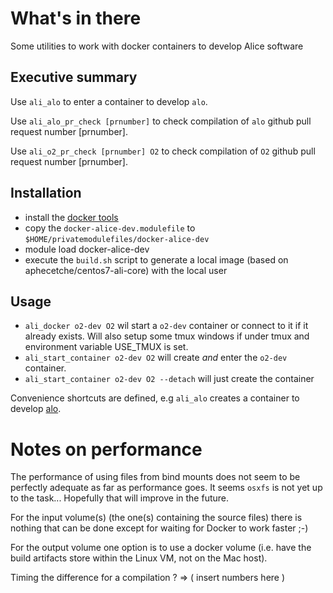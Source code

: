 # What's in there

Some utilities to work with docker containers to develop Alice software

## Executive summary

Use `ali_alo` to enter a container to develop `alo`.

Use `ali_alo_pr_check [prnumber]` to check compilation of `alo` github pull request number [prnumber].

Use `ali_o2_pr_check [prnumber] O2` to check compilation of `O2` github pull request number [prnumber].

## Installation

- install the [docker tools](https://github.com/aphecetche/scripts/tree/master/docker)
- copy the `docker-alice-dev.modulefile` to `$HOME/privatemodulefiles/docker-alice-dev`
- module load docker-alice-dev
- execute the `build.sh` script to generate a local image (based on aphecetche/centos7-ali-core) with the local user
 
## Usage 

- `ali_docker o2-dev O2` wil start a `o2-dev` container or connect to it if it already exists. Will also setup some tmux windows if under tmux and environment variable USE_TMUX is set.
- `ali_start_container o2-dev O2` will create *and* enter the `o2-dev` container.
- `ali_start_container o2-dev O2 --detach` will just create the container

Convenience shortcuts are defined, e.g `ali_alo` creates a container to develop
[alo](https://github.com/aphecetche/alo).


# Notes on performance

The performance of using files from bind mounts does not seem to be perfectly adequate as far as
performance goes. It seems `osxfs` is not yet up to the task... Hopefully that will improve in the future. 

For the input volume(s) (the one(s) containing the source files) there is nothing that can be done except for waiting
for Docker to work faster ;-)

For the output volume one option is to use a docker volume (i.e. have the build artifacts store within the Linux VM, not
on the Mac host). 

Timing the difference for a compilation ? => ( insert numbers here )
